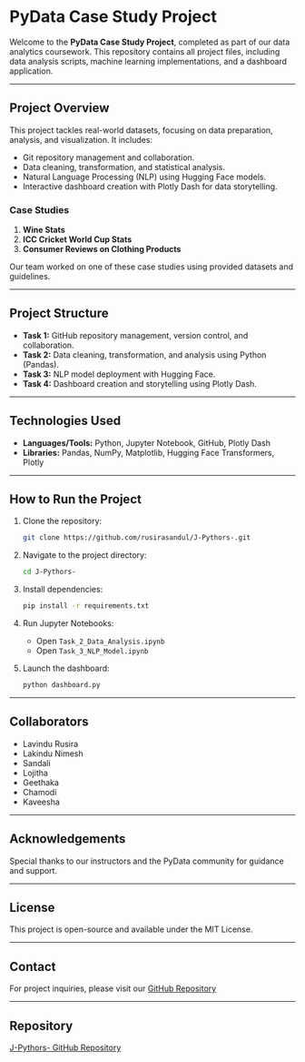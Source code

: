 # PyData Case Study Project
Welcome to the **PyData Case Study Project**, completed as part of our data analytics coursework. This repository contains all project files, including data analysis scripts, machine learning implementations, and a dashboard application. 

---

## **Project Overview**
This project tackles real-world datasets, focusing on data preparation, analysis, and visualization. It includes:
- Git repository management and collaboration.
- Data cleaning, transformation, and statistical analysis.
- Natural Language Processing (NLP) using Hugging Face models.
- Interactive dashboard creation with Plotly Dash for data storytelling.

### **Case Studies**
1. **Wine Stats**
2. **ICC Cricket World Cup Stats**
3. **Consumer Reviews on Clothing Products**

Our team worked on one of these case studies using provided datasets and guidelines.

---

## **Project Structure**
- **Task 1:** GitHub repository management, version control, and collaboration.
- **Task 2:** Data cleaning, transformation, and analysis using Python (Pandas).
- **Task 3:** NLP model deployment with Hugging Face.
- **Task 4:** Dashboard creation and storytelling using Plotly Dash.

---

## **Technologies Used**
- **Languages/Tools:** Python, Jupyter Notebook, GitHub, Plotly Dash
- **Libraries:** Pandas, NumPy, Matplotlib, Hugging Face Transformers, Plotly

---

## **How to Run the Project**
1. Clone the repository:
   ```bash
   git clone https://github.com/rusirasandul/J-Pythors-.git
   ```

2. Navigate to the project directory:
   ```bash
   cd J-Pythors-
   ```

3. Install dependencies:
   ```bash
   pip install -r requirements.txt
   ```

4. Run Jupyter Notebooks:
   - Open `Task_2_Data_Analysis.ipynb`
   - Open `Task_3_NLP_Model.ipynb`

5. Launch the dashboard:
   ```bash
   python dashboard.py
   ```

---

## **Collaborators**
- Lavindu Rusira
- Lakindu Nimesh
- Sandali
- Lojitha
- Geethaka
- Chamodi
- Kaveesha

---

## **Acknowledgements**
Special thanks to our instructors and the PyData community for guidance and support.

---

## **License**
This project is open-source and available under the MIT License.

---

## **Contact**
For project inquiries, please visit our [GitHub Repository](https://github.com/rusirasandul/J-Pythors-)

---

## **Repository**
[J-Pythors- GitHub Repository](https://github.com/rusirasandul/J-Pythors-)
